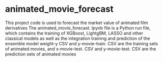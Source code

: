 # animated_movie_forecast
This project code is used to forecast the market value of animated film derivatives
The animated_movie_forecast. Ipynb file is a Python run file, which contains the training of XGBoost, LightgBM, LASSO and other classical models as well as the integration training and prediction of the ensemble model weight-y
CSV and y-movie-train. CSV are the training sets of animated movies, and x-movie-test. CSV and y-movie-test. CSV are the prediction sets of animated movies
